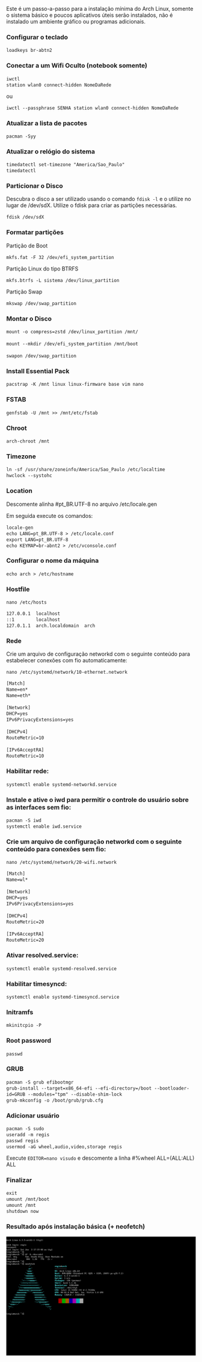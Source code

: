 Este é um passo-a-passo para a instalação mínima do Arch Linux, somente o sistema básico e poucos aplicativos úteis serão instalados, não é instalado um ambiente gráfico ou programas adicionais.

### Configurar o teclado
```
loadkeys br-abtn2
```

### Conectar a um Wifi Oculto (notebook somente)
```
iwctl
station wlan0 connect-hidden NomeDaRede
```
ou
```
iwctl --passphrase SENHA station wlan0 connect-hidden NomeDaRede
```

### Atualizar a lista de pacotes
```
pacman -Syy
```

### Atualizar o relógio do sistema
```
timedatectl set-timezone "America/Sao_Paulo"
timedatectl
```

### Particionar o Disco

Descubra o disco a ser utilizado usando o comando ```fdisk -l``` e o utilize no lugar de /dev/sdX.
Utilize o fdisk para criar as partições necessárias.

```
fdisk /dev/sdX
```

### Formatar partições

Partição de Boot 
```
mkfs.fat -F 32 /dev/efi_system_partition
```

Partição Linux do tipo BTRFS
```
mkfs.btrfs -L sistema /dev/linux_partition
```

Partição Swap
```
mkswap /dev/swap_partition
```

### Montar o Disco

```
mount -o compress=zstd /dev/linux_partition /mnt/

mount --mkdir /dev/efi_system_partition /mnt/boot

swapon /dev/swap_partition
```

### Install Essential Pack

```
pacstrap -K /mnt linux linux-firmware base vim nano
```

### FSTAB

```
genfstab -U /mnt >> /mnt/etc/fstab
```

### Chroot
```
arch-chroot /mnt
```

### Timezone

```
ln -sf /usr/share/zoneinfo/America/Sao_Paulo /etc/localtime
hwclock --systohc
```

### Location

Descomente alinha #pt_BR.UTF-8 no arquivo /etc/locale.gen

Em seguida execute os comandos:
```
locale-gen
echo LANG=pt_BR.UTF-8 > /etc/locale.conf
export LANG=pt_BR.UTF-8
echo KEYMAP=br-abnt2 > /etc/vconsole.conf
```

### Configurar o nome da máquina
```
echo arch > /etc/hostname
```

### Hostfile
```
nano /etc/hosts
```
```
127.0.0.1  localhost
::1        localhost
127.0.1.1  arch.localdomain  arch
```
### Rede
Crie um arquivo de configuração networkd com o seguinte conteúdo para estabelecer conexões com fio automaticamente:

```
nano /etc/systemd/network/10-ethernet.network
```
```
[Match]
Name=en*
Name=eth*

[Network]
DHCP=yes
IPv6PrivacyExtensions=yes

[DHCPv4]
RouteMetric=10

[IPv6AcceptRA]
RouteMetric=10
```

### Habilitar rede:

```
systemctl enable systemd-networkd.service
```

### Instale e ative o iwd para permitir o controle do usuário sobre as interfaces sem fio:

```
pacman -S iwd
systemctl enable iwd.service
```

### Crie um arquivo de configuração networkd com o seguinte conteúdo para conexões sem fio:

```
nano /etc/systemd/network/20-wifi.network
```
```
[Match]
Name=wl*

[Network]
DHCP=yes
IPv6PrivacyExtensions=yes

[DHCPv4]
RouteMetric=20

[IPv6AcceptRA]
RouteMetric=20
```

### Ativar resolved.service:

```
systemctl enable systemd-resolved.service
```

### Habilitar timesyncd:

```
systemctl enable systemd-timesyncd.service
```

### Initramfs
```
mkinitcpio -P
```

### Root password
```
passwd
```

### GRUB
```
pacman -S grub efibootmgr
grub-install --target=x86_64-efi --efi-directory=/boot --bootloader-id=GRUB --modules="tpm" --disable-shim-lock
grub-mkconfig -o /boot/grub/grub.cfg
```

### Adicionar usuário
```
pacman -S sudo
useradd -m regis
passwd regis
usermod -aG wheel,audio,video,storage regis
```
Execute ```EDITOR=nano visudo``` e descomente a linha #%wheel ALL=(ALL:ALL) ALL

### Finalizar
```
exit
umount /mnt/boot
umount /mnt
shutdown now
```

### Resultado após instalação básica (+ neofetch)

![Resultado após instalação básica](https://github.com/regis-amaral/S.O.S./blob/efb7128ced461300c447f19c2ed651771496e4d9/readme/Screenshot_ArchLinuxBasic_2023-06-03_17%3A21%3A11.png)
